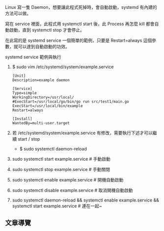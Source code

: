 Linux 寫一隻 Daemon，想要讓此程式死掉時，會自動啟動，systemd 有內建的方法可以做。

寫在 service 裡面，此程式用 systemctl start 後，此 Process 再怎麼 kill 都會自動啟動，直到 systemctl stop 才會停止。

在此寫的是 systemd service 一個簡單的範例，只要是 Restart=always 這個參數，就可以達到自動啟動的功效。

systemd service 範例與執行

1.  $ sudo vim /etc/systemd/system/example.service
    
    ```
    [Unit]
    Description=example daemon
    
    [Service]
    Type=simple
    WorkingDirectory=/usr/local/
    #ExecStart=/usr/local/go/bin/go run src/test1/main.go
    ExecStart=/usr/local/bin/example
    Restart=always
    
    [Install]
    WantedBy=multi-user.target
    ```
    
2.  若 /etc/systemd/system/example.service 有修改，需要執行下述才可以繼續 start / stop  
    -   $ sudo systemctl daemon-reload
3.  sudo systemctl start example.service # 手動啟動
4.  sudo systemctl stop example.service # 手動關閉
5.  sudo systemctl enable example.service # 開機自動啟動
6.  sudo systemctl disable example.service # 取消開機自動啟動
7.  sudo systemctl daemon-reload && systemctl enable example.service && systemctl start example.service # 連在一起~

## 文章導覽